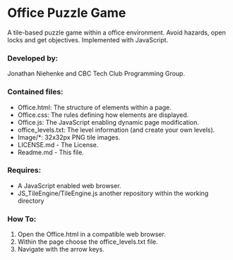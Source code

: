 # Office Puzzle Game

A tile-based puzzle game within a office environment. Avoid hazards, open
  locks and get objectives. Implemented with JavaScript.

### Developed by:
Jonathan Niehenke and CBC Tech Club Programming Group.

### Contained files:

- Office.html: The structure of elements within a page.
- Office.css: The rules defining how elements are displayed.
- Office.js: The JavaScript enabling dynamic page modification.
- office\_levels.txt: The level information (and create your own levels).
- Image/\*: 32x32px PNG tile images.
- LICENSE.md - The License.
- Readme.md - This file.

### Requires:
- A JavaScript enabled web browser.
- JS_TileEngine/TileEngine.js another repository within the working directory

### How To:
1. Open the Office.html in a compatible web browser.
2. Within the page choose the office\_levels.txt file.
3. Navigate with the arrow keys.
